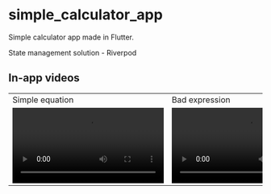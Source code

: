 # simple_calculator_app

Simple calculator app made in Flutter.

State management solution - Riverpod

## In-app videos
<table>
  <tr>
    <td>Simple equation</td>
    <td>Bad expression</td>
    <td>AC / delete</td>
  </tr>
  <tr>
    <td> 
      <video src="https://user-images.githubusercontent.com/63061418/225698828-5b494fce-faa7-45f7-9af2-78ef93f247f3.mov"></video>
    </td>
     <td> 
      <video src="https://user-images.githubusercontent.com/63061418/225699309-0d3e596c-a5fa-4574-989e-317902ee0757.mov"></video>
    </td>
    <td> 
      <video src="https://user-images.githubusercontent.com/63061418/225700810-80594236-e5cd-435d-9d2f-eb18085aa028.mov"></video>
    </td>
  </tr>
 </table>
